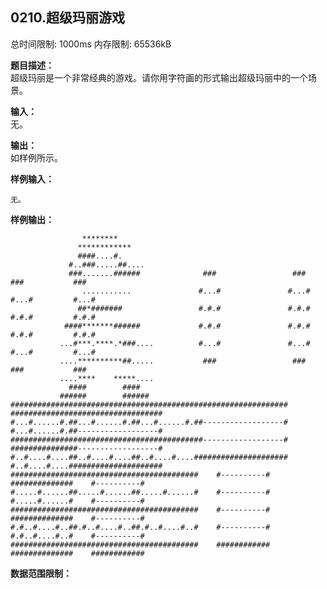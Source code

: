 ## 0210.超级玛丽游戏

总时间限制: 1000ms 内存限制: 65536kB

**题目描述：**   
超级玛丽是一个非常经典的游戏。请你用字符画的形式输出超级玛丽中的一个场景。

**输入：**   
 无。

**输出：**   
如样例所示。

**样例输入：**

    无。

**样例输出：**

                    ********
                   ************
                   ####....#.
                 #..###.....##....
                 ###.......######              ###                 ###           ###           ###
                    ...........               #...#               #...#         #...#         #...#
                   ##*#######                 #.#.#               #.#.#         #.#.#         #.#.#
                ####*******######             #.#.#               #.#.#         #.#.#         #.#.#
               ...#***.****.*###....          #...#               #...#         #...#         #...#
               ....**********##.....           ###                 ###           ###           ###
               ....****    *****....
                 ####        ####
               ######        ######
    ##############################################################              ##################################
    #...#......#.##...#......#.##...#......#.##------------------#              #...#......#.##------------------#
    ###########################################------------------#              ###############------------------#
    #..#....#....##..#....#....##..#....#....#####################              #..#....#....#####################
    ##########################################    #----------#                  ##############    #----------#
    #.....#......##.....#......##.....#......#    #----------#                  #.....#......#    #----------#
    ##########################################    #----------#                  ##############    #----------#
    #.#..#....#..##.#..#....#..##.#..#....#..#    #----------#                  #.#..#....#..#    #----------#
    ##########################################    ############                  ##############    ############

**数据范围限制：**
